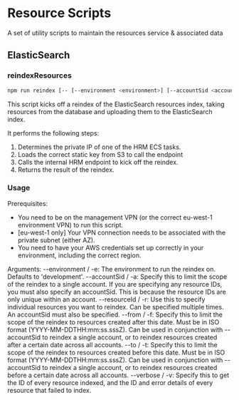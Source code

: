 # Resource Scripts

A set of utility scripts to maintain the resources service & associated data

## ElasticSearch

### reindexResources

````bash
npm run reindex [-- [--environment <environment>] [--accountSid <accountSid>] [--to <to>] [--from <from>] [--resourceId <resourceId> ...] [--verbose]]
````

This script kicks off a reindex of the ElasticSearch resources index, taking resources from the database and uploading them to the ElasticSearch index.

It performs the following steps:
1. Determines the private IP of one of the HRM ECS tasks.
2. Loads the correct static key from S3 to call the endpoint
3. Calls the internal HRM endpoint to kick off the reindex.
4. Returns the result of the reindex.


### Usage

Prerequisites:

* You need to be on the management VPN (or the correct eu-west-1 environment VPN) to run this script.
* [eu-west-1 only] Your VPN connection needs to be associated with the private subnet (either AZ).
* You need to have your AWS credentials set up correctly in your environment, including the correct region.

Arguments:
--environment / -e: The environment to run the reindex on. Defaults to 'development'.
--accountSid / -a: Specify this to limit the scope of the reindex to a single account. If you are specifying any resource IDs, you must also specify an accountSid. This is because the resource IDs are only unique within an account.
--resourceId / -r: Use this to specify individual resources you want to reindex. Can be specified multiple times. An accountSid must also be specified.
--from / -f: Specify this to limit the scope of the reindex to resources created after this date. Must be in ISO format (YYYY-MM-DDTHH:mm:ss.sssZ). Can be used in conjunction with --accountSid to reindex a single account, or to reindex resources created after a certain date across all accounts.
--to / -t: Specify this to limit the scope of the reindex to resources created before this date. Must be in ISO format (YYYY-MM-DDTHH:mm:ss.sssZ). Can be used in conjunction with --accountSid to reindex a single account, or to reindex resources created before a certain date across all accounts.
--verbose / -v: Specify this to get the ID of every resource indexed, and the ID and error details of every resource that failed to index.

